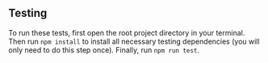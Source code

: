 


## Testing

To run these tests, first open the root project directory in your terminal. Then run `npm install` to install
all necessary testing dependencies (you will only need to do this step once).
Finally, run `npm run test`. 

